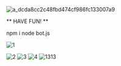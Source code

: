 ![a_dcda8cc2c48fbd474cf986fc133007a9](https://user-images.githubusercontent.com/68690911/221485610-a9485fc4-8fc5-4fbe-9ff8-278150a12e7d.gif)



** HAVE FUN! **

npm i
          node bot.js




![1](https://user-images.githubusercontent.com/68690911/221561156-e37fcd9b-7426-4905-94c3-340997b0c0b4.PNG)

![2](https://user-images.githubusercontent.com/68690911/221560801-8cd23941-b1da-463f-88f0-e808205d5190.PNG)
![3](https://user-images.githubusercontent.com/68690911/221560813-7716f435-ae4e-4cb2-b5c2-d741264cb04f.PNG)
![4](https://user-images.githubusercontent.com/68690911/221560819-7ac2f9fa-9db1-44ef-b4f7-50e15a94cf37.PNG)
![1313](https://user-images.githubusercontent.com/68690911/221561316-0b72cc80-1458-47ea-8574-d25e37baf18a.PNG)
